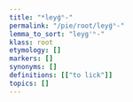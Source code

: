 ```yaml
---
title: "*leyǵʰ-"
permalink: "/pie/root/leyǵʰ-"
lemma_to_sort: "leyg'ʰ-"
klass: root
etymology: []
markers: []
synonyms: []
definitions: [["to lick"]]
topics: []
---
```

